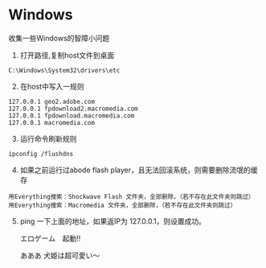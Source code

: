 # Windows
收集一些Windows的智障小问题

1. 打开路径,复制host文件到桌面
```
C:\Windows\System32\drivers\etc
```

2. 在host中写入一规则
```
127.0.0.1 geo2.adobe.com
127.0.0.1 fpdownload2.macromedia.com
127.0.0.1 fpdownload.macromedia.com
127.0.0.1 macromedia.com
```

3. 运行命令刷新规则
```
ipconfig /flushdns
```

4. 如果之前运行过abode flash player，且无法回滚系统，则需要删除流氓的缓存
```
用Everything搜索：Shockwave Flash 文件夹，全部删除，（若不存在此文件夹则跳过）
用Everything搜索：Macromedia 文件夹，全部删除，（若不存在此文件夹则跳过）
```

5. ping 一下上面的地址，如果返IP为 127.0.0.1，则设置成功。

   エロゲーム　起動‼

   あああ 犬姫は超可愛い～


   



